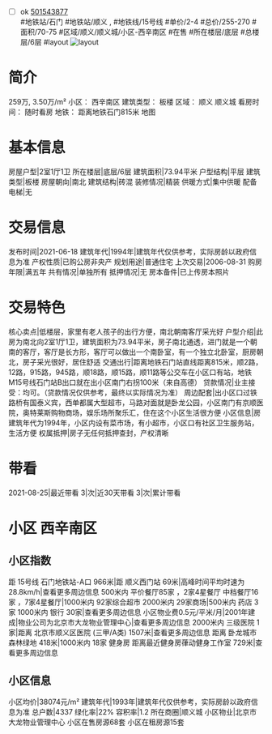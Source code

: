 - [ ] ok [501543877](https://bj.5i5j.com/ershoufang/501543877.html)  
 #地铁站/石门 #地铁站/顺义 ,  #地铁线/15号线
#单价/2-4 #总价/255-270 #面积/70-75   #区域/顺义/顺义城/小区-西辛南区 #在售 #所在楼层/底层 #总楼层/6层 #layout 
![layout](http://image2a.5i5j.com/bdir/layout/c555f3cd44f2424f85d0ebd113e85e24.jpg_P5.jpg) 
# 简介 
 259万,  3.50万/m² 
小区： 西辛南区
建筑类型： 板楼
区域： 顺义 顺义城
看房时间： 随时看房
地铁： 距离地铁石门815米 地图
# 基本信息 
 房屋户型|2室1厅1卫
所在楼层|底层/6层
建筑面积|73.94平米
户型结构|平层
建筑类型|板楼
房屋朝向|南北
建筑结构|砖混
装修情况|精装
供暖方式|集中供暖
配备电梯|无
# 交易信息 
 发布时间|2021-06-18
建筑年代|1994年|建筑年代仅供参考，实际房龄以政府信息为准
产权性质|已购公房非央产
规划用途|普通住宅
上次交易|2006-08-31
购房年限|满五年
共有情况|单独所有
抵押情况|无
房本备件|已上传房本照片
# 交易特色 
 核心卖点|低楼层，家里有老人孩子的出行方便，南北朝南客厅采光好
户型介绍|此房为南北向2室1厅1卫，建筑面积为73.94平米，房子南北通透，进门就是一个朝南的客厅，客厅是长方形，客厅可以做出一个南卧室，有一个独立北卧室，厨房朝北，房子采光很好，居住舒适
交通出行|距离地铁石门站直线距离815米，顺2路，12路，915路，945路，顺18路，顺15路，顺11路等公交车在小区口有站，地铁M15号线石门站B出口就在出小区南门右拐100米（来自高德）
贷款情况|业主接受：均可。（贷款情况仅供参考，最终以实际情况为准）
周边配套|出小区口过铁路桥有国泰义宾，西单都属大型超市，马路对面就是卧龙公园，小区南门有京顺医院，奥特莱斯购物商场，娱乐场所聚乐汇，住在这个小区生活很方便
小区信息|房建筑年代为1994年，小区内设有菜市场，有小超市，小区口有社区卫生服务站，生活方便
权属抵押|房子无任何抵押查封，产权清晰
# 带看 
 2021-08-25|最近带看	 3|次|近30天带看	 3|次|累计带看
# 小区 西辛南区
## 小区指数 
 距 15号线 石门地铁站-A口 966米|距 顺义西门站 69米|高峰时间平均时速为28.8km/h|查看更多周边信息
500米内 平价餐厅85家 ，2家4星餐厅
中档餐厅16家 ，7家4星餐厅|1000米内 92家综合超市
2000米内 29家商场|500米内 药店 3家
1000米内 银行 30家|查看更多周边信息
小区物业费0.5元/平米/月|2001年建成|物业公司为北京市大龙物业管理中心|查看更多周边信息
2000米内 三级医院 1家|距离 北京市顺义区医院 (三甲/A类) 1507米|查看更多周边信息
距离 卧龙城市森林绿地 418米|1000米内 18家 健身房
距离最近健身房葎动健身工作室 729米|查看更多周边信息
## 小区信息 
 小区均价|38074元/m²
建筑年代|1993年|建筑年代仅供参考，实际房龄以政府信息为准
总户数|4337
绿化率|22%
容积率|1.2
所在商圈|顺义城
小区物业|北京市大龙物业管理中心
小区在售房源68套
小区在租房源15套
